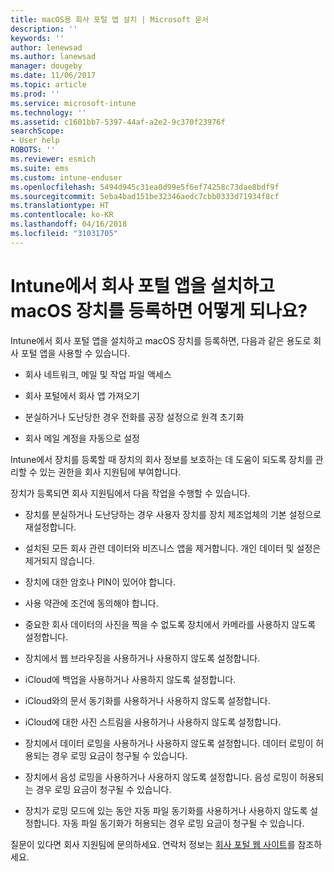 ```yaml
---
title: macOS용 회사 포털 앱 설치 | Microsoft 문서
description: ''
keywords: ''
author: lenewsad
ms.author: lanewsad
manager: dougeby
ms.date: 11/06/2017
ms.topic: article
ms.prod: ''
ms.service: microsoft-intune
ms.technology: ''
ms.assetid: c1601bb7-5397-44af-a2e2-9c370f23976f
searchScope:
- User help
ROBOTS: ''
ms.reviewer: esmich
ms.suite: ems
ms.custom: intune-enduser
ms.openlocfilehash: 5494d945c31ea0d99e5f6ef74258c73dae8bdf9f
ms.sourcegitcommit: 5eba4bad151be32346aedc7cbb0333d71934f8cf
ms.translationtype: HT
ms.contentlocale: ko-KR
ms.lasthandoff: 04/16/2018
ms.locfileid: "31031705"
---
```

# <a name="what-happens-if-you-install-the-company-portal-app-and-enroll-your-macos-device-in-intune"></a>Intune에서 회사 포털 앱을 설치하고 macOS 장치를 등록하면 어떻게 되나요?

Intune에서 회사 포털 앱을 설치하고 macOS 장치를 등록하면, 다음과 같은 용도로 회사 포털 앱을 사용할 수 있습니다.

-   회사 네트워크, 메일 및 작업 파일 액세스

-   회사 포털에서 회사 앱 가져오기

-   분실하거나 도난당한 경우 전화를 공장 설정으로 원격 초기화

-   회사 메일 계정을 자동으로 설정

Intune에서 장치를 등록할 때 장치의 회사 정보를 보호하는 데 도움이 되도록 장치를 관리할 수 있는 권한을 회사 지원팀에 부여합니다.

장치가 등록되면 회사 지원팀에서 다음 작업을 수행할 수 있습니다.

-   장치를 분실하거나 도난당하는 경우 사용자 장치를 장치 제조업체의 기본 설정으로 재설정합니다.

-   설치된 모든 회사 관련 데이터와 비즈니스 앱을 제거합니다. 개인 데이터 및 설정은 제거되지 않습니다.

-   장치에 대한 암호나 PIN이 있어야 합니다.

-   사용 약관에 조건에 동의해야 합니다.

-   중요한 회사 데이터의 사진을 찍을 수 없도록 장치에서 카메라를 사용하지 않도록 설정합니다.

-   장치에서 웹 브라우징을 사용하거나 사용하지 않도록 설정합니다.

-   iCloud에 백업을 사용하거나 사용하지 않도록 설정합니다.

-   iCloud와의 문서 동기화를 사용하거나 사용하지 않도록 설정합니다.

-   iCloud에 대한 사진 스트림을 사용하거나 사용하지 않도록 설정합니다.

-   장치에서 데이터 로밍을 사용하거나 사용하지 않도록 설정합니다. 데이터 로밍이 허용되는 경우 로밍 요금이 청구될 수 있습니다.

-   장치에서 음성 로밍을 사용하거나 사용하지 않도록 설정합니다. 음성 로밍이 허용되는 경우 로밍 요금이 청구될 수 있습니다.

-   장치가 로밍 모드에 있는 동안 자동 파일 동기화를 사용하거나 사용하지 않도록 설정합니다. 자동 파일 동기화가 허용되는 경우 로밍 요금이 청구될 수 있습니다.

질문이 있다면 회사 지원팀에 문의하세요. 연락처 정보는 [회사 포털 웹 사이트](https://portal.manage.microsoft.com#HelpDeskDialog)를 참조하세요.
